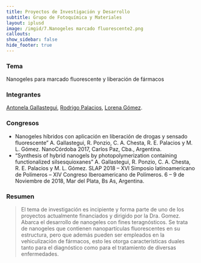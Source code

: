 ```yaml
---
title: Proyectos de Investigación y Desarrollo
subtitle: Grupo de Fotoquímica y Materiales
layout: iplusd
image: /imgid/7.Nanogeles marcado fluorescente2.png
callouts:
show_sidebar: false
hide_footer: true
---
```


### Tema
Nanogeles para marcado fluorescente y liberación de fármacos

### Integrantes
[Antonela Gallastegui](/gallastegui), [Rodrigo Palacios](/palacios), [Lorena Gómez](/gomez).

### Congresos
- Nanogeles híbridos con aplicación en liberación de drogas y sensado fluorescente” A. Gallastegui, R. Ponzio, C. A. Chesta, R. E. Palacios y M. L. Gómez. NanoCórdoba 2017, Carlos Paz, Cba., Argentina.
- “Synthesis of hybrid nanogels by photopolymerization containing functionalized silsesquioxanes” A. Gallastegui, R. Ponzio, C. A. Chesta, R. E. Palacios y M. L. Gómez. SLAP 2018 – XVI Simposio latinoamericano de Polímeros – XIV Congreso Iberoamericano de Polímeros. 6 – 9 de Noviembre de 2018, Mar del Plata, Bs As, Argentina.

### Resumen
> El tema de investigación es incipiente y forma parte de uno de los proyectos actualmente financiados y dirigido por la Dra. Gomez. Abarca el desarrollo de nanogeles con fines teragnósticos. Se trata de nanogeles que contienen nanopartículas fluorescentes en su estructura, pero que además pueden ser empleados en la vehiculización de fármacos, esto les otorga características duales tanto para el diagnóstico como para el tratamiento de diversas enfermedades. 